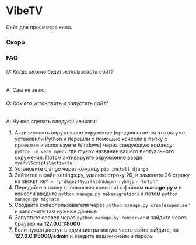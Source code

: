 # VibeTV

Сайт для просмотра кино.

### Скоро

### FAQ

###### Q: Когда можно будет использовать сайт?
A: Сам не знаю.

###### Q: Как его установить и запустить сайт?

A: Нужно сделать следуюшие шаги:

1. Активировать вирутальное окружение (предпологается что вы уже установили Python и перешли с помошью консоли в папку с проектом и используете Windows) через следующую команду:  `	
python -m venv myenv` где myenv название вашего виртуального окружения. Потом активируйте окружкение введя `	
myenv\Scripts\activate`
2. Установите django через команду `pip install django`
3. Зайтитее в файл settings.py,  удалите строку 20, и замените 26 строку на `SECRET_KEY = ";'dhgei44yirthsdhkhgmh-ryh4jphrfhrtph"`
4. Передийте в папку (с помошью консоли) с файлом **manage.py** и в консоли введите `python manage.py makemigrations` а потом `python manage.py migrate`
5. Создайте суперпользователя через `python manage.py createsuperuser` и заполните там нужные данные
6. Запустите сервер через `python manage.py runserver` и зайдите через браузер на **127.0.0.1:8000**
7. Если нужен доступ в административную часть сайта зайдите, на **127.0.0.1:8000/admin** и введите ваш никнейм и пароль